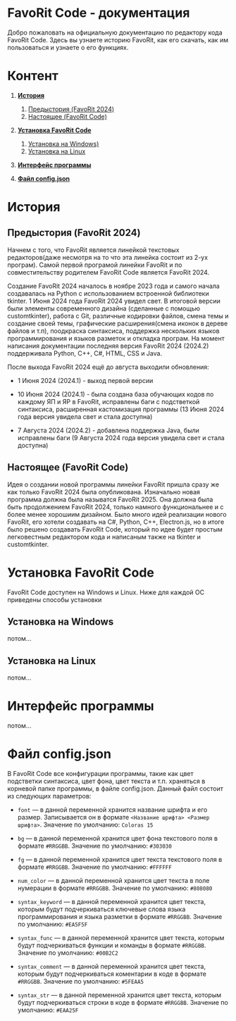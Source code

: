 # FavoRit Code - документация
Добро пожаловать на официальную документацию по редактору кода FavoRit Code. Здесь вы узнаете историю FavoRit, как его скачать, как им пользоваться и узнаете о его функциях.

# Контент
1. [**История**](#история)
   1. [Предыстория (FavoRit 2024)](#предыстория-favorit-2024)
   2. [Настоящее (FavoRit Code)](#настоящее-favorit-code)

2. [**Установка FavoRit Code**](#установка-favorit-code)
   1. [Установка на Windows)](#установка-на-windows)
   2. [Установка на Linux](#установка-на-linux)

3. [**Интерфейс программы**](#интерфейс-программы)
3. [**Файл config.json**](#файл-configjson)

# История
## Предыстория (FavoRit 2024)
Начнем с того, что FavoRit является линейкой текстовых редакторов(даже несмотря на то что эта линейка состоит из 2-ух програм). Самой первой програмой линейки FavoRit и по совместительству родителем FavoRit Code является FavoRit 2024. 

Создание FavoRit 2024 началось в ноябре 2023 года и самого начала создавалась на Python с использованием встроенной библиотеки tkinter. 1 Июня 2024 года FavoRit 2024 увидел свет. В итоговой версии были элементы современного дизайна (сделанные с помощью customtkinter), работа с Git, различные кодировки файлов, смена темы и создание своей темы, графические расширения(смена иконок в дереве файлов и т.п), поодкраска синтаксиса, поддержка нескольких языков программирования и языков разметок и откладка програм. На момент написания документации последняя версия FavoRit 2024 (2024.2) поддерживала Python, C++, C#, HTML, CSS и Java.

После выхода FavoRit 2024 ещё до августа выходили обновления:
- 1 Июня 2024 (2024.1) - выход первой версии

- 10 Июня 2024 (2024.1) - была создана база обучающих кодов по каждому ЯП и ЯР в FavoRit, исправлены баги с подстветкой синтаксиса, расширенная кастомизация программы (13 Июня 2024 года версия увидела свет и стала доступна)

- 7 Августа 2024 (2024.2) - добавлена поддержка Java, были исправлены баги (9 Августа 2024 года версия увидела свет и стала доступна)

## Настоящее (FavoRit Code)
Идея о создании новой программы линейки FavoRit пришла сразу же как только FavoRit 2024 была опубликована. Изначально новая программа должна была называтся FavoRit 2025. Она должна была быть продолжением FavoRit 2024, только намного функциональнее и с более менее хорошиим дизайном. Было много идей реализации нового FavoRit, его хотели создавать на C#, Python, C++, Electron.js, но в итоге было решено создавать FavoRit Code, который по идее будет простым легковестным редактором кода и написаным также на tkinter и customtkinter.

# Установка FavoRit Code
FavoRit Code доступен на Windows и Linux. Ниже для каждой ОС приведены способы установки
## Установка на Windows
потом...
## Установка на Linux
потом...

# Интерфейс программы
потом...

# Файл config.json
В FavoRit Code все конфигурации программы, такие как цвет подстветки синтаксиса, цвет фона, цвет текста и т.п. храняться в корневой папке программы, в файле config.json. Данный файл состоит из следующих параметров:

- ```font``` — в данной переменной хранится название шрифта и его размер. Записывается он в формате ```<Название шрифта> <Размер шрифта>```. Значение по умолчанию: ```Coloras 15```

- ```bg``` — в данной переменной хранится цвет фона текстового поля в формате ```#RRGGBB```. Значение по умолчанию: ```#303030```

- ```fg``` — в данной переменной хранится цвет текста текстового поля в формате ```#RRGGBB```. Значение по умолчанию: ```#FFFFFF```

- ```num_color``` — в данной переменной хранится цвет текста в поле нумерации в формате ```#RRGGBB```. Значение по умолчанию: ```#808080```

- ```syntax_keyword``` — в данной переменной хранится цвет текста, которым будут подчеркиваться ключевые слова языка программирования и языка разметки в формате ```#RRGGBB```. Значение по умолчанию: ```#EA5F5F```

- ```syntax_func``` — в данной переменной хранится цвет текста, которым будут подчеркиваться функции и команды в формате ```#RRGGBB```. Значение по умолчанию: ```#00B2C2```

- ```syntax_comment``` — в данной переменной хранится цвет текста, которым будут подчеркиваться коментарии в коде в формате ```#RRGGBB```. Значение по умолчанию: ```#5FEAA5```

- ```syntax_str``` — в данной переменной хранится цвет текста, которым будут подчеркиваться строки в коде в формате ```#RRGGBB```. Значение по умолчанию: ```#EAA25F```


